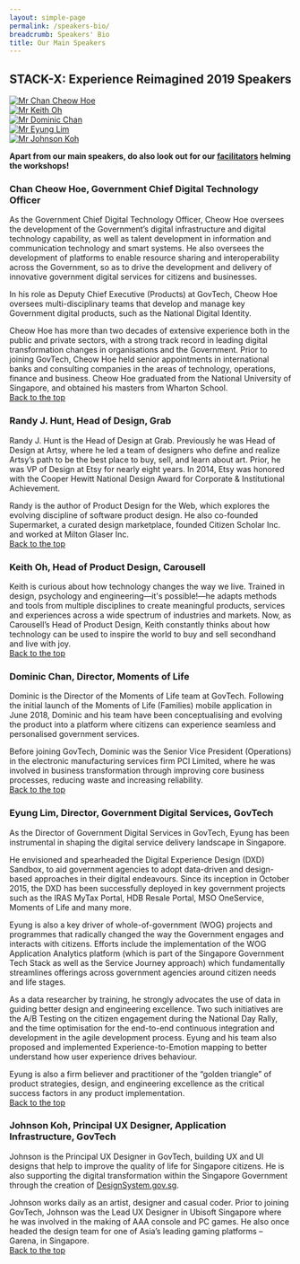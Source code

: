 ```yaml
---
layout: simple-page
permalink: /speakers-bio/
breadcrumb: Speakers' Bio
title: Our Main Speakers 
---
```


## **STACK-X: Experience Reimagined 2019 Speakers**
<a id="backto-top"></a>
<div class="row">
    <div class="col is-4">
        <a href="#cheow-hoe">
            <img src="/images/Chan-Cheow-Hoe-V3.jpg" alt="Mr Chan Cheow Hoe">
        </a>
    </div>
    <div class="col is-4">
        <a href="#keith-oh">
            <img src="/images/Keith-Oh.jpg" alt="Mr Keith Oh">
        </a>
    </div>
</div>
<div class="row">
    <div class="col is-4">
        <a href="#dominic-chan">
            <img src="/images/Dominic-Chan.jpg" alt="Mr Dominic Chan">
        </a>
    </div>
    <div class="col is-4">
        <a href="#eyung-lim">
            <img src="/images/Eyung-Lim-V2.jpg" alt="Mr Eyung Lim">
        </a>
    </div>
    <div class="col is-4">
        <a href="#johnson-koh">
            <img src="/images/Johnson-Koh.jpg" alt="Mr Johnson Koh">
        </a>
    </div>
</div>

**Apart from our main speakers, do also look out for our [facilitators](https://www.govtechstack.sg/facilitators-bio/) helming the workshops!**

<a id="cheow-hoe"></a>
### **Chan Cheow Hoe, Government Chief Digital Technology Officer**
As the Government Chief Digital Technology Officer, Cheow Hoe oversees the development of the Government’s digital infrastructure and digital technology capability, as well as talent development in information and communication technology and smart systems. He also oversees the development of platforms to enable resource sharing and interoperability across the Government, so as to drive the development and delivery of innovative government digital services for citizens and businesses. 

In his role as Deputy Chief Executive (Products) at GovTech, Cheow Hoe oversees multi-disciplinary teams that develop and manage key Government digital products, such as the National Digital Identity.

Cheow Hoe has more than two decades of extensive experience both in the public and private sectors, with a strong track record in leading digital transformation changes in organisations and the Government. Prior to joining GovTech, Cheow Hoe held senior appointments in international banks and consulting companies in the areas of technology, operations, finance and business. Cheow Hoe graduated from the National University of Singapore, and obtained his masters from Wharton School.<br>
[Back to the top](#backto-top)
<a id="Randy-J.-Hunt"></a>
### **Randy J. Hunt, Head of Design, Grab**
Randy J. Hunt is the Head of Design at Grab. Previously he was Head of Design at Artsy, where he led a team of designers who define and realize Artsy’s path to be the best place to buy, sell, and learn about art. Prior, he was VP of Design at Etsy for nearly eight years. In 2014, Etsy was honored with the Cooper Hewitt National Design Award for Corporate & Institutional Achievement. 

Randy is the author of Product Design for the Web, which explores the evolving discipline of software product design. He also co-founded Supermarket, a curated design marketplace, founded Citizen Scholar Inc. and worked at Milton Glaser Inc.
<br>
[Back to the top](#backto-top)
<a id="keith-oh"></a>
### **Keith Oh, Head of Product Design, Carousell**
Keith is curious about how technology changes the way we live. Trained in design, psychology and engineering—it's possible!—he adapts methods and tools from multiple disciplines to create meaningful products, services and experiences across a wide spectrum of industries and markets. Now, as Carousell’s Head of Product Design, Keith constantly thinks about how technology can be used to inspire the world to buy and sell secondhand and live with joy.<br>
[Back to the top](#backto-top)
<a id="dominic-chan"></a>
### **Dominic Chan, Director, Moments of Life**
Dominic is the Director of the Moments of Life team at GovTech. Following the initial launch of the Moments of Life (Families) mobile application in June 2018, Dominic and his team have been conceptualising and evolving the product into a platform where citizens can experience seamless and personalised government services.

Before joining GovTech, Dominic was the Senior Vice President (Operations) in the electronic manufacturing services firm PCI Limited, where he was involved in business transformation through improving core business processes, reducing waste and increasing reliability.<br>
[Back to the top](#backto-top)
<a id="eyung-lim"></a>
### **Eyung Lim, Director, Government Digital Services, GovTech**
As the Director of Government Digital Services in GovTech, Eyung has been instrumental in shaping the digital service delivery landscape in Singapore.

He envisioned and spearheaded the Digital Experience Design (DXD) Sandbox, to aid government agencies to adopt data-driven and design-based approaches in their digital endeavours. Since its inception in October 2015, the DXD has been successfully deployed in key government projects such as the IRAS MyTax Portal, HDB Resale Portal, MSO OneService, Moments of Life and many more.

Eyung is also a key driver of whole-of-government (WOG) projects and programmes that radically changed the way the Government engages and interacts with citizens. Efforts include the implementation of the WOG Application Analytics platform (which is part of the Singapore Government Tech Stack as well as the Service Journey approach) which fundamentally streamlines offerings across government agencies around citizen needs and life stages.

As a data researcher by training, he strongly advocates the use of data in guiding better design and engineering excellence. Two such initiatives are the A/B Testing on the citizen engagement during the National Day Rally, and the time optimisation for the end-to-end continuous integration and development in the agile development process. Eyung and his team also proposed and implemented Experience-to-Emotion mapping to better understand how user experience drives behaviour.

Eyung is also a firm believer and practitioner of the “golden triangle” of product strategies, design, and engineering excellence as the critical success factors in any product implementation.<br>
[Back to the top](#backto-top)
<a id="johnson-koh"></a>
### **Johnson Koh, Principal UX Designer, Application Infrastructure, GovTech**
Johnson is the Principal UX Designer in GovTech, building UX and UI designs that help to improve the quality of life for Singapore citizens. He is also supporting the digital transformation within the Singapore Government through the creation of [DesignSystem.gov.sg](https://designsystem.gov.sg).

Johnson works daily as an artist, designer and casual coder. Prior to joining GovTech, Johnson was the Lead UX Designer in Ubisoft Singapore where he was involved in the making of AAA console and PC games. He also once headed the design team for one of Asia’s leading gaming platforms – Garena, in Singapore.<br>
[Back to the top](#backto-top)
